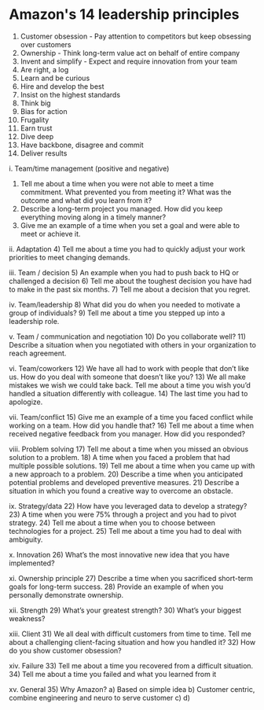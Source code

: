 # Amazon's 14 leadership principles
1. Customer obsession - Pay attention to competitors but keep obsessing over customers
2. Ownership - Think long-term value act on behalf of entire company
3. Invent and simplify - Expect and require innovation from your team
4. Are right, a log
5. Learn and be curious
6. Hire and develop the best
7. Insist on the highest standards
8. Think big
9. Bias for action
10. Frugality
11. Earn trust
12. Dive deep
13. Have backbone, disagree and commit
14. Deliver results

i. Team/time management (positive and negative)
1) Tell me about a time when you were not able to meet a time commitment. What prevented you from meeting it? What was the outcome and what did you learn from it?
2) Describe a long-term project you managed. How did you keep everything moving along in a timely manner?
3) Give me an example of a time when you set a goal and were able to meet or achieve it.

ii. Adaptation
4) Tell me about a time you had to quickly adjust your work priorities to meet changing demands.

iii. Team / decision
5) An example when you had to push back to HQ or challenged a decision 
6) Tell me about the toughest decision you have had to make in the past six months.
7) Tell me about a decision that you regret.

iv. Team/leadership
8) What did you do when you needed to motivate a group of individuals?
9) Tell me about a time you stepped up into a leadership role.

v. Team / communication and negotiation
10) Do you collaborate well?
11) Describe a situation when you negotiated with others in your organization to reach agreement.

vi. Team/coworkers
12) We have all had to work with people that don’t like us. How do you deal with someone that doesn’t like you?
13) We all make mistakes we wish we could take back. Tell me about a time you wish you’d handled a situation differently with colleague.
14) The last time you had to apologize.

vii. Team/conflict
15) Give me an example of a time you faced conflict while working on a team. How did you handle that?
16) Tell me about a time when received negative feedback from you manager. How did you responded?

viii. Problem solving
17) Tell me about a time when you missed an obvious solution to a problem.
18) A time when you faced a problem that had multiple possible solutions.
19) Tell me about a time when you came up with a new approach to a problem.
20) Describe a time when you anticipated potential problems and developed preventive measures.
21) Describe a situation in which you found a creative way to overcome an obstacle.

ix. Strategy/data
22) How have you leveraged data to develop a strategy?
23) A time when you were 75% through a project and you had to pivot strategy.
24) Tell me about a time when you to choose between technologies for a project.
25) Tell me about a time you had to deal with ambiguity.

x. Innovation
26) What’s the most innovative new idea that you have implemented?

xi. Ownership principle
27) Describe a time when you sacrificed short-term goals for long-term success.
28) Provide an example of when you personally demonstrate ownership.

xii. Strength
29) What’s your greatest strength?
30) What’s your biggest weakness?

xiii. Client
31) We all deal with difficult customers from time to time. Tell me about a challenging client-facing situation and how you handled it?
32) How do you show customer obsession?

xiv. Failure
33) Tell me about a time you recovered from a difficult situation.
34) Tell me about a time you failed and what you learned from it

xv. General
35) Why Amazon?
	a) Based on simple idea
	b) Customer centric, combine engineering and neuro to serve customer
	c) 
	d) 

